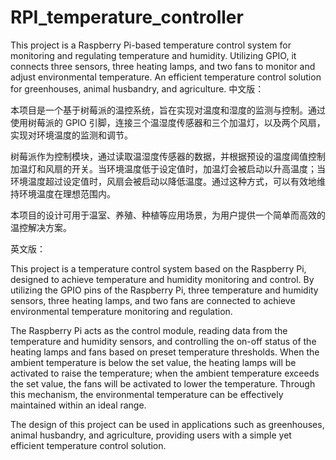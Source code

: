 # RPI_temperature_controller

This project is a Raspberry Pi-based temperature control system for monitoring and regulating temperature and humidity.
Utilizing GPIO, it connects three sensors, three heating lamps, and two fans to monitor and adjust environmental
temperature. An efficient temperature control solution for greenhouses, animal husbandry, and agriculture.
中文版：

本项目是一个基于树莓派的温控系统，旨在实现对温度和湿度的监测与控制。通过使用树莓派的 GPIO
引脚，连接三个温湿度传感器和三个加温灯，以及两个风扇，实现对环境温度的监测和调节。

树莓派作为控制模块，通过读取温湿度传感器的数据，并根据预设的温度阈值控制加温灯和风扇的开关。当环境温度低于设定值时，加温灯会被启动以升高温度；当环境温度超过设定值时，风扇会被启动以降低温度。通过这种方式，可以有效地维持环境温度在理想范围内。

本项目的设计可用于温室、养殖、种植等应用场景，为用户提供一个简单而高效的温控解决方案。

英文版：

This project is a temperature control system based on the Raspberry Pi, designed to achieve temperature and humidity
monitoring and control. By utilizing the GPIO pins of the Raspberry Pi, three temperature and humidity sensors, three
heating lamps, and two fans are connected to achieve environmental temperature monitoring and regulation.

The Raspberry Pi acts as the control module, reading data from the temperature and humidity sensors, and controlling the
on-off status of the heating lamps and fans based on preset temperature thresholds. When the ambient temperature is
below the set value, the heating lamps will be activated to raise the temperature; when the ambient temperature exceeds
the set value, the fans will be activated to lower the temperature. Through this mechanism, the environmental
temperature can be effectively maintained within an ideal range.

The design of this project can be used in applications such as greenhouses, animal husbandry, and agriculture, providing
users with a simple yet efficient temperature control solution.
